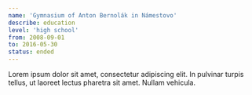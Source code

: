 ```yaml
---
name: 'Gymnasium of Anton Bernolák in Námestovo'
describe: education
level: 'high school'
from: 2008-09-01
to: 2016-05-30
status: ended
---
```

Lorem ipsum dolor sit amet, consectetur adipiscing elit. In pulvinar turpis tellus, ut laoreet lectus pharetra sit amet. Nullam vehicula.
